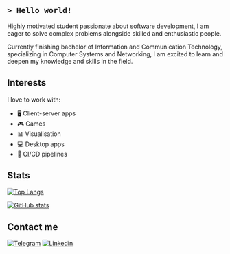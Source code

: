 <!--
**ISPlatonov/ISPlatonov** is a ✨ _special_ ✨ repository because its `README.md` (this file) appears on your GitHub profile.

Here are some ideas to get you started:

- 🔭 I’m currently working on ...
- 🌱 I’m currently learning ...
- 👯 I’m looking to collaborate on ...
- 🤔 I’m looking for help with ...
- 💬 Ask me about ...
- 📫 How to reach me: ...
- 😄 Pronouns: ...
- ⚡ Fun fact: ...
-->

## ``> Hello world!``

Highly motivated student passionate about software development, I am eager to solve complex problems alongside skilled and enthusiastic people.

Currently finishing bachelor of Information and Communication Technology, specializing in Computer Systems and Networking, I am excited to learn and deepen my knowledge and skills in the field.

## Interests

I love to work with:

- 🖥 Client-server apps
- 🎮 Games
- 📊 Visualisation
- 💻 Desktop apps
- 🐳 CI/CD pipelines

## Stats

[![Top Langs](https://github-readme-stats.vercel.app/api/top-langs/?username=ISPlatonov&hide=jupyter%20notebook,html,css,roff&theme=dracula&layout=compact)](https://github.com/anuraghazra/github-readme-stats)

[![GitHub stats](https://github-readme-stats.vercel.app/api?username=ISPlatonov&include_all_commits=true&count_private=false&show_icons=true&theme=dracula)](https://github.com/anuraghazra/github-readme-stats)

## Contact me
[![Telegram](https://img.shields.io/badge/-telegram-090909?style=for-the-badge&logo=telegram)](https://t.me/isplatonov)
[![Linkedin](https://img.shields.io/badge/-linkedin-090909?style=for-the-badge&logo=linkedin)](https://www.linkedin.com/in/isplatonov)
